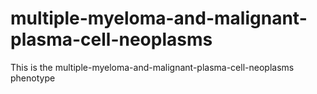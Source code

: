 # multiple-myeloma-and-malignant-plasma-cell-neoplasms
This is the multiple-myeloma-and-malignant-plasma-cell-neoplasms phenotype
